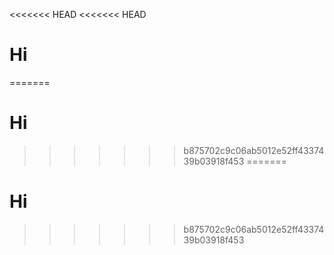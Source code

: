 <<<<<<< HEAD
<<<<<<< HEAD
# Hi
=======
# Hi
>>>>>>> b875702c9c06ab5012e52ff4337439b03918f453
=======
# Hi
>>>>>>> b875702c9c06ab5012e52ff4337439b03918f453
